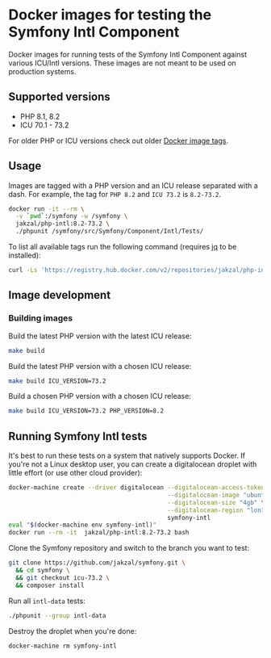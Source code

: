 # Docker images for testing the Symfony Intl Component

Docker images for running tests of the Symfony Intl Component against various
ICU/Intl versions. These images are not meant to be used on production systems.

## Supported versions

* PHP 8.1, 8.2
* ICU 70.1 - 73.2

For older PHP or ICU versions check out older [Docker image tags](https://hub.docker.com/repository/docker/jakzal/php-intl/tags).

## Usage

Images are tagged with a PHP version and an ICU release separated with a dash.
For example, the tag for `PHP 8.2` and `ICU 73.2` is `8.2-73.2`.

```bash
docker run -it --rm \
  -v `pwd`:/symfony -w /symfony \
  jakzal/php-intl:8.2-73.2 \
  ./phpunit /symfony/src/Symfony/Component/Intl/Tests/
```

To list all available tags run the following command (requires [jq](https://stedolan.github.io/jq/) to be installed):

```bash
curl -Ls 'https://registry.hub.docker.com/v2/repositories/jakzal/php-intl/tags?page_size=20' | jq '.results[].name' --raw-output | sort
```

## Image development

### Building images

Build the latest PHP version with the latest ICU release:

```bash
make build
```

Build the latest PHP version with a chosen ICU release:

```bash
make build ICU_VERSION=73.2
```

Build a chosen PHP version with a chosen ICU release:

```bash
make build ICU_VERSION=73.2 PHP_VERSION=8.2
```

## Running Symfony Intl tests

It's best to run these tests on a system that natively supports Docker.
If you're not a Linux desktop user, you can create a digitalocean droplet with little effort (or use other cloud provider):

```bash
docker-machine create --driver digitalocean --digitalocean-access-token $DIGITAL_OCEAN_ACCESS_TOKEN \
                                            --digitalocean-image "ubuntu-19-04-x64" \
                                            --digitalocean-size "4gb" \
                                            --digitalocean-region "lon1" \
                                            symfony-intl
eval "$(docker-machine env symfony-intl)"
docker run --rm -it  jakzal/php-intl:8.2-73.2 bash
```

Clone the Symfony repository and switch to the branch you want to test:

```bash
git clone https://github.com/jakzal/symfony.git \
  && cd symfony \
  && git checkout icu-73.2 \
  && composer install
```

Run all `intl-data` tests:

```bash
./phpunit --group intl-data
```

Destroy the droplet when you're done:

```bash
docker-machine rm symfony-intl
```
